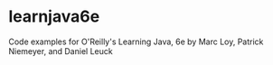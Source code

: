 # learnjava6e
Code examples for O'Reilly's Learning Java, 6e by Marc Loy, Patrick Niemeyer, and Daniel Leuck
